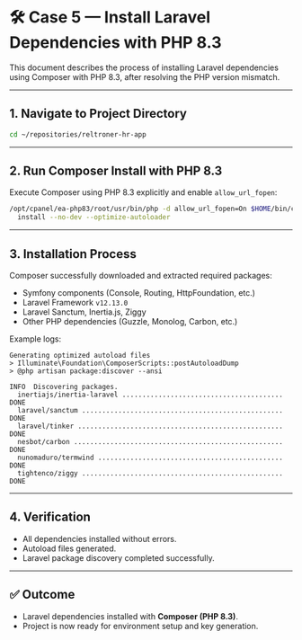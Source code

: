 # 🛠️ Case 5 — Install Laravel Dependencies with PHP 8.3

This document describes the process of installing Laravel dependencies using Composer with PHP 8.3, after resolving the PHP version mismatch.

---

## 1. Navigate to Project Directory

```bash
cd ~/repositories/reltroner-hr-app
````

---

## 2. Run Composer Install with PHP 8.3

Execute Composer using PHP 8.3 explicitly and enable `allow_url_fopen`:

```bash
/opt/cpanel/ea-php83/root/usr/bin/php -d allow_url_fopen=On $HOME/bin/composer83 \
  install --no-dev --optimize-autoloader
```

---

## 3. Installation Process

Composer successfully downloaded and extracted required packages:

* Symfony components (Console, Routing, HttpFoundation, etc.)
* Laravel Framework `v12.13.0`
* Laravel Sanctum, Inertia.js, Ziggy
* Other PHP dependencies (Guzzle, Monolog, Carbon, etc.)

Example logs:

```
Generating optimized autoload files
> Illuminate\Foundation\ComposerScripts::postAutoloadDump
> @php artisan package:discover --ansi

INFO  Discovering packages.
  inertiajs/inertia-laravel ........................................ DONE
  laravel/sanctum .................................................. DONE
  laravel/tinker ................................................... DONE
  nesbot/carbon .................................................... DONE
  nunomaduro/termwind .............................................. DONE
  tightenco/ziggy .................................................. DONE
```

---

## 4. Verification

* All dependencies installed without errors.
* Autoload files generated.
* Laravel package discovery completed successfully.

---

## ✅ Outcome

* Laravel dependencies installed with **Composer (PHP 8.3)**.
* Project is now ready for environment setup and key generation.
